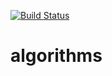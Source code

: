 [![Build Status](https://travis-ci.org/cmgreen210/algorithms.svg?branch=master)](https://travis-ci.org/cmgreen210/algorithms)
# algorithms